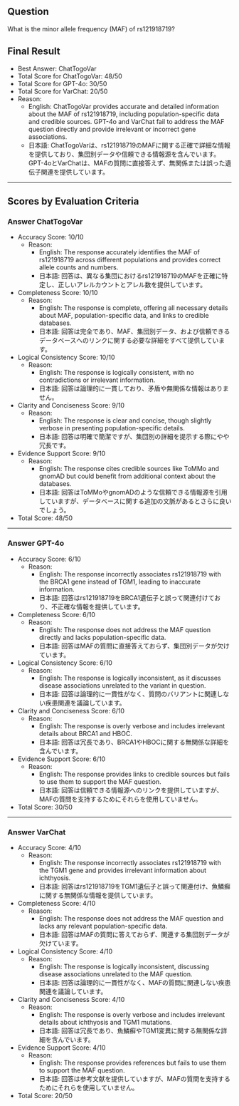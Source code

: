 ## Question

What is the minor allele frequency (MAF) of rs121918719?

## Final Result

- Best Answer: ChatTogoVar
- Total Score for ChatTogoVar: 48/50
- Total Score for GPT-4o: 30/50
- Total Score for VarChat: 20/50
- Reason:
  - English: ChatTogoVar provides accurate and detailed information about the MAF of rs121918719, including population-specific data and credible sources. GPT-4o and VarChat fail to address the MAF question directly and provide irrelevant or incorrect gene associations.
  - 日本語: ChatTogoVarは、rs121918719のMAFに関する正確で詳細な情報を提供しており、集団別データや信頼できる情報源を含んでいます。GPT-4oとVarChatは、MAFの質問に直接答えず、無関係または誤った遺伝子関連を提供しています。

---

## Scores by Evaluation Criteria

### Answer ChatTogoVar
- Accuracy Score: 10/10
  - Reason: 
    - English: The response accurately identifies the MAF of rs121918719 across different populations and provides correct allele counts and numbers.
    - 日本語: 回答は、異なる集団におけるrs121918719のMAFを正確に特定し、正しいアレルカウントとアレル数を提供しています。
- Completeness Score: 10/10
  - Reason: 
    - English: The response is complete, offering all necessary details about MAF, population-specific data, and links to credible databases.
    - 日本語: 回答は完全であり、MAF、集団別データ、および信頼できるデータベースへのリンクに関する必要な詳細をすべて提供しています。
- Logical Consistency Score: 10/10
  - Reason: 
    - English: The response is logically consistent, with no contradictions or irrelevant information.
    - 日本語: 回答は論理的に一貫しており、矛盾や無関係な情報はありません。
- Clarity and Conciseness Score: 9/10
  - Reason: 
    - English: The response is clear and concise, though slightly verbose in presenting population-specific details.
    - 日本語: 回答は明確で簡潔ですが、集団別の詳細を提示する際にやや冗長です。
- Evidence Support Score: 9/10
  - Reason: 
    - English: The response cites credible sources like ToMMo and gnomAD but could benefit from additional context about the databases.
    - 日本語: 回答はToMMoやgnomADのような信頼できる情報源を引用していますが、データベースに関する追加の文脈があるとさらに良いでしょう。
- Total Score: 48/50

---

### Answer GPT-4o
- Accuracy Score: 6/10
  - Reason: 
    - English: The response incorrectly associates rs121918719 with the BRCA1 gene instead of TGM1, leading to inaccurate information.
    - 日本語: 回答はrs121918719をBRCA1遺伝子と誤って関連付けており、不正確な情報を提供しています。
- Completeness Score: 6/10
  - Reason: 
    - English: The response does not address the MAF question directly and lacks population-specific data.
    - 日本語: 回答はMAFの質問に直接答えておらず、集団別データが欠けています。
- Logical Consistency Score: 6/10
  - Reason: 
    - English: The response is logically inconsistent, as it discusses disease associations unrelated to the variant in question.
    - 日本語: 回答は論理的に一貫性がなく、質問のバリアントに関連しない疾患関連を議論しています。
- Clarity and Conciseness Score: 6/10
  - Reason: 
    - English: The response is overly verbose and includes irrelevant details about BRCA1 and HBOC.
    - 日本語: 回答は冗長であり、BRCA1やHBOCに関する無関係な詳細を含んでいます。
- Evidence Support Score: 6/10
  - Reason: 
    - English: The response provides links to credible sources but fails to use them to support the MAF question.
    - 日本語: 回答は信頼できる情報源へのリンクを提供していますが、MAFの質問を支持するためにそれらを使用していません。
- Total Score: 30/50

---

### Answer VarChat
- Accuracy Score: 4/10
  - Reason: 
    - English: The response incorrectly associates rs121918719 with the TGM1 gene and provides irrelevant information about ichthyosis.
    - 日本語: 回答はrs121918719をTGM1遺伝子と誤って関連付け、魚鱗癬に関する無関係な情報を提供しています。
- Completeness Score: 4/10
  - Reason: 
    - English: The response does not address the MAF question and lacks any relevant population-specific data.
    - 日本語: 回答はMAFの質問に答えておらず、関連する集団別データが欠けています。
- Logical Consistency Score: 4/10
  - Reason: 
    - English: The response is logically inconsistent, discussing disease associations unrelated to the MAF question.
    - 日本語: 回答は論理的に一貫性がなく、MAFの質問に関連しない疾患関連を議論しています。
- Clarity and Conciseness Score: 4/10
  - Reason: 
    - English: The response is overly verbose and includes irrelevant details about ichthyosis and TGM1 mutations.
    - 日本語: 回答は冗長であり、魚鱗癬やTGM1変異に関する無関係な詳細を含んでいます。
- Evidence Support Score: 4/10
  - Reason: 
    - English: The response provides references but fails to use them to support the MAF question.
    - 日本語: 回答は参考文献を提供していますが、MAFの質問を支持するためにそれらを使用していません。
- Total Score: 20/50